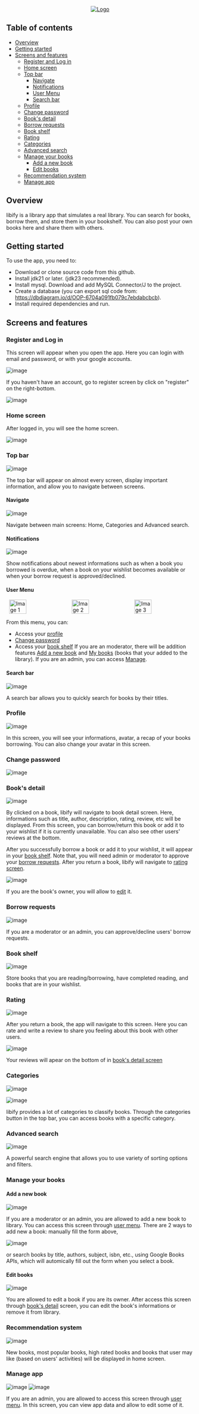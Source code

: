 <p align="center">
  <a href="https://github.com/hainm112123/OOP---Library-Manager">
    <img src="https://github.com/user-attachments/assets/842c8633-ef07-484e-bb88-468b1edf57b9" alt="Logo">
  </a>
</p>

## Table of contents

* [Overview](#overview)
* [Getting started](#getting-started)
* [Screens and features](#screens-and-features)
  * [Register and Log in](#register-and-log-in)
  * [Home screen](#home-screen)
  * [Top bar](#top-bar)
    * [Navigate](#navigate)
    * [Notifications](#notifications)
    * [User Menu](#user-menu)
    * [Search bar](#search-bar)
  * [Profile](#profile)
  * [Change password](#change-password)
  * [Book's detail](#books-detail)
  * [Borrow requests](#borrow-requests)
  * [Book shelf](#book-shelf)
  * [Rating](#rating)
  * [Categories](#categories)
  * [Advanced search](#advanced-search)
  * [Manage your books](#manage-your-books)
    * [Add a new book](#add-a-new-book)
    * [Edit books](#edit-books)
  * [Recommendation system](#recommendation-system)
  * [Manage app](#manage-app)

## Overview
libify is a library app that simulates a real library. You can search for books, borrow them, and store them in your bookshelf. You can also post your own books here and share them with others.

## Getting started
To use the app, you need to:
* Download or clone source code from this github.
* Install jdk21 or later. (jdk23 recommended).
* Install mysql. Download and add MySQL Connector/J to the project.
* Create a database (you can export sql code from: https://dbdiagram.io/d/OOP-6704a091fb079c7ebdabcbcb).
* Install required dependencies and run.

## Screens and features

### Register and Log in

This screen will appear when you open the app. Here you can login with email and password, or with your google accounts.

![image](https://github.com/user-attachments/assets/79758868-9ddf-4566-804d-752f901b0ff9)

If you haven't have an account, go to register screen by click on "register" on the right-bottom.

![image](https://github.com/user-attachments/assets/ee005e3e-dcb3-42b6-8f87-989b934adda9)

### Home screen

After logged in, you will see the home screen.

![image](https://github.com/user-attachments/assets/7d9fe1ba-27a8-433f-869c-f738652d0612)

### Top bar

![image](https://github.com/user-attachments/assets/ef99012f-89ef-4b21-9e2b-de654fbec62b)

The top bar will appear on almost every screen, display important information, and allow you to navigate between screens.

#### Navigate

![image](https://github.com/user-attachments/assets/00ab9b13-55f3-4049-b3d8-7d83d2d201f8)

Navigate between main screens: Home, Categories and Advanced search.

#### Notifications

![image](https://github.com/user-attachments/assets/390cd6db-4f79-4d5a-aba4-ab5d29ef0df7)

Show notifications about newest informations such as when a book you borrowed is overdue, when a book on your wishlist becomes available or when your borrow request is approved/declined.

#### User Menu

<div style="display: flex; justify-content: space-around;">
  <img src="https://github.com/user-attachments/assets/f07ca408-89ef-4f05-a56f-4403473771e7" alt="Image 1" style="width: 30%;">
  <img src="https://github.com/user-attachments/assets/9f894b77-704c-4233-be05-8bccb648188d" alt="Image 2" style="width: 30%;">
  <img src="https://github.com/user-attachments/assets/6bcecf73-3478-4d74-8b10-cfefc3e5aa43" alt="Image 3" style="width: 30%;">
</div>

From this menu, you can:
* Access your [profile](#profile)
* [Change password](#change-password)
* Access your [book shelf](#book-shelf)
If you are an moderator, there will be addition features [Add a new book](#add-a-new-book) and [My books](#my-books) (books that your added to the library). If you are an admin, you can access [Manage](#manage-app).

#### Search bar

![image](https://github.com/user-attachments/assets/5bcb97f7-9a2b-43da-8cbf-5d7c1c76fcea)

A search bar allows you to quickly search for books by their titles.

### Profile

![image](https://github.com/user-attachments/assets/0a682a43-8453-4f29-84ed-0099f60b1978)

In this screen, you will see your informations, avatar, a recap of your books borrowing. You can also change your avatar in this screen.

### Change password

![image](https://github.com/user-attachments/assets/3c12d01c-5293-48d2-9d21-bd8af99bbc91)

### Book's detail

![image](https://github.com/user-attachments/assets/090b8f43-1c0b-4ddd-9078-9df3a319c9b6)

By clicked on a book, libify will navigate to book detail screen. Here, informations such as title, author, description, rating, review, etc will be displayed. From this screen, you can borrow/return this book or add it to your wishlist if it is currently unavailable. You can also see other users' reviews at the bottom.

After you successfully borrow a book or add it to your wishlist, it will appear in your [book shelf](#book-shelf). Note that, you will need admin or moderator to approve your [borrow requests](#borrow-requests).
After you return a book, libify will navigate to [rating screen](#rating).

![image](https://github.com/user-attachments/assets/fc2172f3-d889-4662-af04-d85bdca09f8a)

If you are the book's owner, you will allow to [edit](#edit-books) it.

### Borrow requests

![image](https://github.com/user-attachments/assets/3fe599cd-ed44-44b1-9127-6f85e508fea9)

If you are a moderator or an admin, you can approve/decline users' borrow requests.

### Book shelf

![image](https://github.com/user-attachments/assets/91ada9bc-aab4-4127-8edc-0d1436ceb870)

Store books that you are reading/borrowing, have completed reading, and books that are in your wishlist.

### Rating

![image](https://github.com/user-attachments/assets/75cca33d-5ecc-46e1-a9da-944ef36af657)

After you return a book, the app will navigate to this screen. Here you can rate and write a review to share you feeling about this book with other users.

![image](https://github.com/user-attachments/assets/8b6145d8-4783-4aee-b9b0-1b27e3e4ff64)

Your reviews will apear on the bottom of in [book's detail screen](#books-detail)

### Categories

![image](https://github.com/user-attachments/assets/e5f28b14-add3-40bb-a96e-d7aa4f36986e)

![image](https://github.com/user-attachments/assets/a364ad79-6007-4348-8b84-e3e74c3c35a0)

libify provides a lot of categories to classify books. Through the categories button in the top bar, you can access books with a specific category.

### Advanced search

![image](https://github.com/user-attachments/assets/5ed20801-4036-477e-9f59-dbf982b90962)

A powerful search engine that allows you to use variety of sorting options and filters.

### Manage your books

#### Add a new book

![image](https://github.com/user-attachments/assets/654b2cdb-abb3-4426-b63f-2b277fc28e88)

If you are a moderator or an admin, you are allowed to add a new book to library. You can access this screen through [user menu](#user-menu). There are 2 ways to add new a book: manually fill the form above,

![image](https://github.com/user-attachments/assets/321016b8-8954-45ff-876f-93eddb801455) 

or search books by title, authors, subject, isbn, etc., using Google Books APIs, which will automically fill out the form when you select a book.

#### Edit books

![image](https://github.com/user-attachments/assets/3786342f-e832-41b1-9785-86a26b294082)

You are allowed to edit a book if you are its owner. After access this screen through [book's detail](#books-detail) screen, you can edit the book's informations or remove it from library.

### Recommendation system

![image](https://github.com/user-attachments/assets/3dc5cd40-3027-4b2d-b7cf-014addf3d6a5)

New books, most popular books, high rated books and books that user may like (based on users' activities) will be displayed in home screen.

### Manage app

![image](https://github.com/user-attachments/assets/13791afc-826e-4e2a-8000-062ec1984c5b)
![image](https://github.com/user-attachments/assets/541a1ece-48f7-48e2-b68c-04b567447e0d)

If you are an admin, you are allowed to access this screen through [user menu](#user-menu). In this screen, you can view app data and allow to edit some of it.
